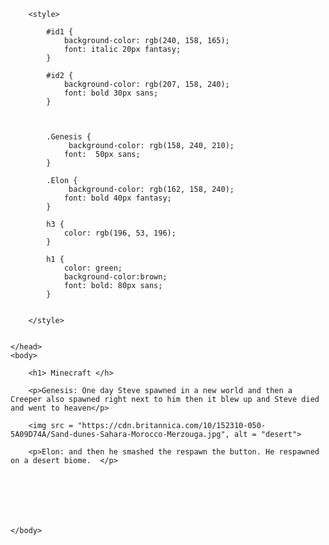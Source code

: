 <!DOCTYPE html>
<html>
    <head>
        <meta charset="utf-8">
        <title>New webpage</title>
        
        <style>
            
            #id1 {
                background-color: rgb(240, 158, 165);
                font: italic 20px fantasy;
            } 
            
            #id2 {
                background-color: rgb(207, 158, 240);
                font: bold 30px sans;
            } 
            
            
            
            .Genesis {
                 background-color: rgb(158, 240, 210);
                font:  50px sans;
            }
            
            .Elon {
                 background-color: rgb(162, 158, 240);
                font: bold 40px fantasy;
            }
            
            h3 {
                color: rgb(196, 53, 196);
            }
            
            h1 {
                color: green;
                background-color:brown;
                font: bold: 80px sans;
            }
            
            
        </style>
        
        
    </head>
    <body>

        <h1> Minecraft </h>
        
        <p>Genesis: One day Steve spawned in a new world and then a Creeper also spawned right next to him then it blew up and Steve died and went to heaven</p>
        
        <img src = "https://cdn.britannica.com/10/152310-050-5A09D74A/Sand-dunes-Sahara-Morocco-Merzouga.jpg", alt = "desert">
        
        <p>Elon: and then he smashed the respawn the button. He respawned on a desert biome.  </p>
        
        
        
        
        
        

    </body>
</html>
